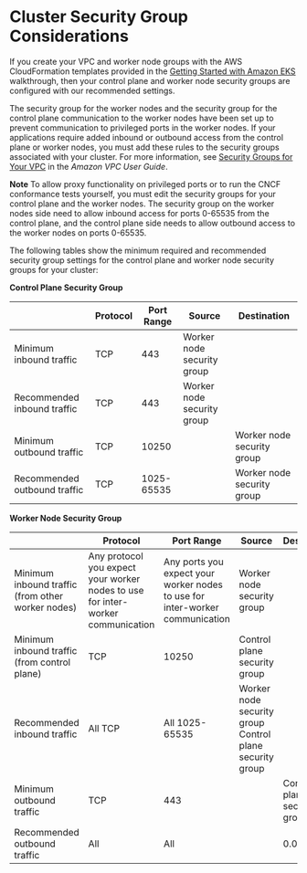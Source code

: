 # Cluster Security Group Considerations<a name="sec-group-reqs"></a>

If you create your VPC and worker node groups with the AWS CloudFormation templates provided in the [Getting Started with Amazon EKS](getting-started.md) walkthrough, then your control plane and worker node security groups are configured with our recommended settings\.

The security group for the worker nodes and the security group for the control plane communication to the worker nodes have been set up to prevent communication to privileged ports in the worker nodes\. If your applications require added inbound or outbound access from the control plane or worker nodes, you must add these rules to the security groups associated with your cluster\. For more information, see [Security Groups for Your VPC](http://docs.aws.amazon.com/vpc/latest/userguide/VPC_SecurityGroups.html) in the *Amazon VPC User Guide*\.

**Note**
To allow proxy functionality on privileged ports or to run the CNCF conformance tests yourself, you must edit the security groups for your control plane and the worker nodes\. The security group on the worker nodes side need to allow inbound access for ports 0\-65535 from the control plane, and the control plane side needs to allow outbound access to the worker nodes on ports 0\-65535\.

The following tables show the minimum required and recommended security group settings for the control plane and worker node security groups for your cluster:


**Control Plane Security Group**

|  | Protocol | Port Range | Source | Destination |
| --- | --- | --- | --- | --- |
| Minimum inbound traffic |  TCP  |  443  |  Worker node security group  |  |
| Recommended inbound traffic |  TCP  |  443  |  Worker node security group  |  |
| Minimum outbound traffic |  TCP  |  10250  |  |  Worker node security group  |
| Recommended outbound traffic |  TCP  |  1025\-65535  |  |  Worker node security group  |


**Worker Node Security Group**

|  | Protocol | Port Range | Source | Destination |
| --- | --- | --- | --- | --- |
| Minimum inbound traffic \(from other worker nodes\) |  Any protocol you expect your worker nodes to use for inter\-worker communication  |  Any ports you expect your worker nodes to use for inter\-worker communication  |  Worker node security group  |  |
| Minimum inbound traffic \(from control plane\) |  TCP  |  10250  |  Control plane security group  |  |
| Recommended inbound traffic |  All TCP  |  All 1025\-65535  |  Worker node security group Control plane security group  |  |
| Minimum outbound traffic |  TCP  |  443  |  |  Control plane security group  |
| Recommended outbound traffic |  All  |  All  |  |  0\.0\.0\.0/0  |